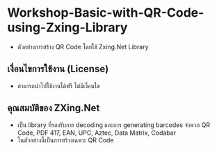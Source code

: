 # Workshop-Basic-with-QR-Code-using-Zxing-Library
- ตัวอย่างการสร้าง QR Code โดยใช้ Zxing.Net Library

## เงื่อนไขการใช้งาน (License)
- สามารถนำไปใช้งานได้ฟรี ไม่มีเงื่อนไข

## คุณสมบัติของ ZXing.Net
- เป็น library ที่รองรับการ decoding และการ generating barcodes จำพวก QR Code, PDF 417, EAN, UPC, Aztec, Data Matrix, Codabar
- ในตัวอย่างนี้เป็นการสร้างเฉพาะ QR Code 
